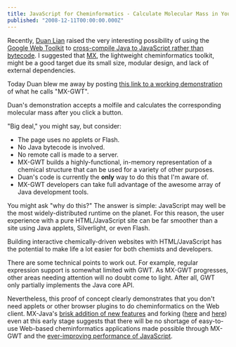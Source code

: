 ```yaml
---
title: JavaScript for Cheminformatics - Calculate Molecular Mass in Your Browser Without Applets, Flash, or Other Plugins
published: "2008-12-11T00:00:00.000Z"
---
```


Recently, [Duan Lian](http://chemhack.com/) raised the very interesting possibility of using the [Google Web Toolkit](http://code.google.com/webtoolkit/) to [cross-compile Java to JavaScript rather than bytecode](/articles/2008/12/09/javascript-for-cheminformatics-cross-compiling-java-to-javascript-with-gwt). I suggested that [MX](http://code.google.com/p/mx-java/), the lightweight cheminformatics toolkit, might be a good target due its small size, modular design, and lack of external dependencies.

Today Duan blew me away by posting [this link to a working demonstration](http://chemhack.com/mx-gwt/) of what he calls "MX-GWT".

Duan's demonstration accepts a molfile and calculates the corresponding molecular mass after you click a button.

"Big deal," you might say, but consider:

-  The page uses no applets or Flash.
-  No Java bytecode is involved.
-  No remote call is made to a server.
-  MX-GWT builds a highly-functional, in-memory representation of a chemical structure that can be used for a variety of other purposes.
-  Duan's code is currently the **only** way to do this that I'm aware of.
-  MX-GWT developers can take full advantage of the awesome array of Java development tools.

You might ask "why do this?" The answer is simple: JavaScript may well be the most widely-distributed runtime on the planet. For this reason, the user experience with a pure HTML/JavaScript site can be far smoother than a site using Java applets, Silverlight, or even Flash.

Building interactive chemically-driven websites with HTML/JavaScript has the potential to make life a lot easier for both chemists and developers.

There are some technical points to work out. For example, regular expression support is somewhat limited with GWT. As MX-GWT progresses, other areas needing attention will no doubt come to light. After all, GWT only partially implements the Java core API.

Nevertheless, this proof of concept clearly demonstrates that you don't need applets or other browser plugins to do cheminformatics on the Web client. MX-Java's [brisk addition of new features](http://github.com/rapodaca/mx/) and forking ([here](http://github.com/chemhack/mx) and [here](http://github.com/giorgil/mx-dsl)) even at this early stage suggests that there will be no shortage of easy-to-use Web-based cheminformatics applications made possible through MX-GWT and the [ever-improving performance of JavaScript](/articles/2008/09/05/chrome-and-a-v8-javascript-takes-a-giant-leap-forward).

